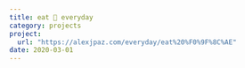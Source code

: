 ```yaml
---
title: eat 🌮 everyday
category: projects
project:
  url: "https://alexjpaz.com/everyday/eat%20%F0%9F%8C%AE"
date: 2020-03-01
---
```

